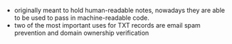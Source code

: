 
- originally meant to hold human-readable notes, nowadays they are able to be used to pass in machine-readable code.
- two of the most important uses for TXT records are email spam prevention and domain ownership verification
